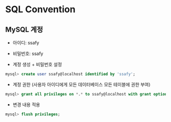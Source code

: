 # SQL Convention

## MySQL 계정

- 아이디: ssafy
- 비밀번호: ssafy

- 계정 생성 + 비밀번호 설정

```sql
mysql> create user ssafy@localhost identified by 'ssafy';
```



- 계정 권한 (사용자 아이디에게 모든 데이터베이스 모든 테이블에 권한 부여)

```sql
mysql> grant all privileges on *.* to ssafy@localhost with grant option;
```



- 변경 내용 적용

```sql
mysql> flush privileges;
```

